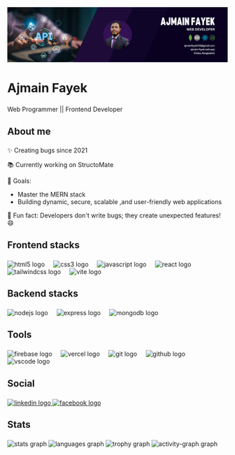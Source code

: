 <img src="./1.png" />
</br>

###

<h1 align="left">Ajmain Fayek</h1>

###

<p align="left">Web Programmer || Frontend Developer</p>

###

<h2 align="left">About me</h2>

###

<p align="left">✨ Creating bugs since 2021<br>
  
  📚 Currently working on StructoMate
  <br>
  
  🎯 Goals: 
   - Master the MERN stack
   - Building dynamic, secure, scalable ,and user-friendly web applications<br>
    
  🎲 Fun fact: Developers don't write bugs; they create unexpected features! 😄</p>

###

<h2 align="left">Frontend stacks</h2>

###

<div align="left">
  <img src="https://cdn.jsdelivr.net/gh/devicons/devicon/icons/html5/html5-original.svg" height="40" alt="html5 logo"  />
  <img width="12" />
  <img src="https://cdn.jsdelivr.net/gh/devicons/devicon/icons/css3/css3-original.svg" height="40" alt="css3 logo"  />
  <img width="12" />
  <img src="https://cdn.jsdelivr.net/gh/devicons/devicon/icons/javascript/javascript-original.svg" height="40" alt="javascript logo"  />
  <img width="12" />
  <img src="https://cdn.jsdelivr.net/gh/devicons/devicon/icons/react/react-original.svg" height="40" alt="react logo"  />
  <img width="12" />
  <img src="https://cdn.simpleicons.org/tailwindcss/06B6D4" height="40" alt="tailwindcss logo"  />
  <img width="12" />
  <img src="https://skillicons.dev/icons?i=vite" height="40" alt="vite logo"  />
</div>

###

<h2 align="left">Backend stacks</h2>

###

<div align="left">
  <img src="https://cdn.simpleicons.org/nodedotjs/339933" height="40" alt="nodejs logo"  />
  <img width="12" />
  <img src="https://skillicons.dev/icons?i=express" height="40" alt="express logo"  />
  <img width="12" />
  <img src="https://cdn.simpleicons.org/mongodb/47A248" height="40" alt="mongodb logo"  />
</div>

###

<h2 align="left">Tools</h2>

###

<div align="left">
  <img src="https://skillicons.dev/icons?i=firebase" height="40" alt="firebase logo"  />
  <img width="12" />
  <img src="https://cdn.simpleicons.org/vercel/000000" height="40" alt="vercel logo"  />
  <img width="12" />
  <img src="https://skillicons.dev/icons?i=git" height="40" alt="git logo"  />
  <img width="12" />
  <img src="https://skillicons.dev/icons?i=github" height="40" alt="github logo"  />
  <img width="12" />
  <img src="https://skillicons.dev/icons?i=vscode" height="40" alt="vscode logo"  />
</div>

###

<h2 align="left">Social</h2>

###

<div align="left">
  <a href="https://www.linkedin.com/in/ajmainfayek733" target="_blank">
    <img src="https://raw.githubusercontent.com/maurodesouza/profile-readme-generator/master/src/assets/icons/social/linkedin/default.svg" width="52" height="40" alt="linkedin logo"  />
  </a>
  <a href="https://www.facebook.com/AjmainFayek733" target="_blank">
    <img src="https://raw.githubusercontent.com/maurodesouza/profile-readme-generator/master/src/assets/icons/social/facebook/default.svg" width="52" height="40" alt="facebook logo"  />
  </a>
</div>

###

<h2 align="left">Stats</h2>

###

<div align="left">
  <img src="https://github-readme-stats.vercel.app/api?username=Ajmain-Fayek&hide_title=false&hide_rank=false&show_icons=true&include_all_commits=true&count_private=true&disable_animations=false&theme=dracula&locale=en&hide_border=false&order=1" height="150" alt="stats graph"  />
  <img src="https://github-readme-stats.vercel.app/api/top-langs?username=Ajmain-Fayek&locale=en&hide_title=false&layout=compact&card_width=320&langs_count=5&theme=dracula&hide_border=false&order=2" height="150" alt="languages graph"  />
  <img src="https://github-profile-trophy.vercel.app?username=Ajmain-Fayek&theme=dracula&column=-1&row=1&margin-w=8&margin-h=8&no-bg=false&no-frame=false&order=4" height="150" alt="trophy graph"  />
  <img src="https://github-readme-activity-graph.vercel.app/graph?username=Ajmain-Fayek&radius=16&theme=react&area=true&order=5" height="300" alt="activity-graph graph"  />
</div>

###
